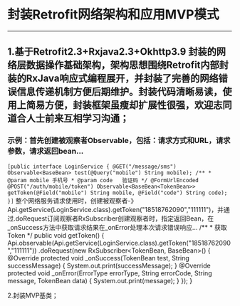 # 封装Retrofit网络架构和应用MVP模式
--------------------------------------------------------------
## 1.基于Retrofit2.3+Rxjava2.3+Okhttp3.9 封装的网络层数据操作基础架构，架构思想围绕Retrofit内部封装的RxJava响应式编程展开，并封装了完善的网络错误信息传递机制方便后期维护。封装代码清晰易读，使用上简易方便，封装框架虽瘦却扩展性很强，欢迎志同道合人士前来互相学习沟通；</br>
### 示例：首先创建被观察者Observable，包括：请求方式和URL，请求参数，请求返回bean...

 `[public interface LoginService {
    @GET("/message/sms")
    Observable<BaseBean> test(@Query("mobile") String mobile);
    /**
     * @param mobile 手机号
     * @param code   验证码
     */
    @FormUrlEncoded
    @POST("/auth/mobile/token")
    Observable<BaseBean<TokenBean>> getToken(@Field("mobile") String mobile, @Field("code") String code);
}]`
整个网络服务请求使用时，创建被观察者-》Api.getService(LoginService.class).getToken("18518762090","111111")，并通过.doRequest订阅观察者RxSubscriber创建观察者时，指定返回Bean，在_onSuccess方法中获取请求结果在_onError处理本次请求错误响应...
    /**
     * 获取Token
     */
    public void getToken() {
        Api.observable(Api.getService(LoginService.class).getToken("18518762090","111111"))
                .doRequest(new RxSubscriber<TokenBean, BaseBean<TokenBean>>() {
                    @Override
                    protected void _onSuccess(TokenBean test, String successMessage) {
                        System.out.print(successMessage);
                    }
                    @Override
                    protected void _onError(ErrorType errorType, String errorCode, String message, TokenBean data) {
                        System.out.print(message);
                    }
                });
    }


2.封装MVP基类；
